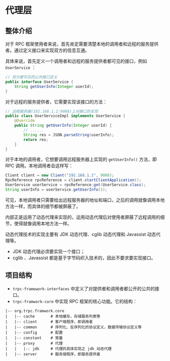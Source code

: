 # 代理层

## 整体介绍

对于 RPC 框架使用者来说，首先肯定需要清楚本地的调用者和远程的服务提供者。通过定义接口来实现双方的信息互通。

具体来说，首先定义一个调用者和远程的服务提供者都可见的接口，例如 `UserService` ：
```java
// 双方都可见的公共接口定义
public interface UserService {
    String getUserInfo(Integer userId);
}
```

对于远程的服务提供者，它需要实现该接口的方法：
```java
// 远程服务器(192.168.1.1:9008)上对接口的实现
public class UserServiceImpl implements UserService {
    @Override
    public String getUserInfo(Integer userId) {
        // ......
        String res = JSON.parseString(userInfo);
        return res;
    }
}
```

对于本地的调用者，它想要调用远程服务器上实现的 `getUserInfo()` 方法，即 RPC 调用。本地调用者会这样写：
```java
Client client = new Client("192.168.1.1", 9008);
RpcReference rpcReference = client.startClientApplication();
UserService userService = rpcReference.get(UserService.class);
String userInfo = userService.getUserInfo(1);
```

可见，本地调用者只需要给出远程服务器的地址和端口，之后的调用就像调用本地方法一样，而具体的细节都被屏蔽了。

内部正是运用了动态代理来实现的，运用动态代理后对使用者屏蔽了远程调用的细节，使得就像调用本地方法一样。

动态代理技术的实现主要有 JDK 动态代理、cglib 动态代理和 Javassist 动态代理等。
- JDK 动态代理必须要实现一个接口；
- cglib 、Javassist 都是基于字节码织入技术的，因此不要求要实现接口。

## 项目结构

- `trpc-framework-interfaces` 中定义了对提供者和调用者都公开的公共的接口。
- `trpc-framwork-core` 中实现 RPC 框架的核心功能。它的结构：

```
|-- org.trpc.framwork.core
|   |-- cache       # 本地缓存，存储服务列表等
|   |-- client      # 客户端程序，即调用者
|   |-- common      # 序列化、反序列化的协议定义，数据传输协议定义等
|   |-- config      # 配置
|   |-- constant    # 常量
|   |-- proxy       # 代理
|   |   |-- jdk     # 代理的具体实现之 jdk 动态代理
|   |-- server      # 服务端程序，即服务提供者
```